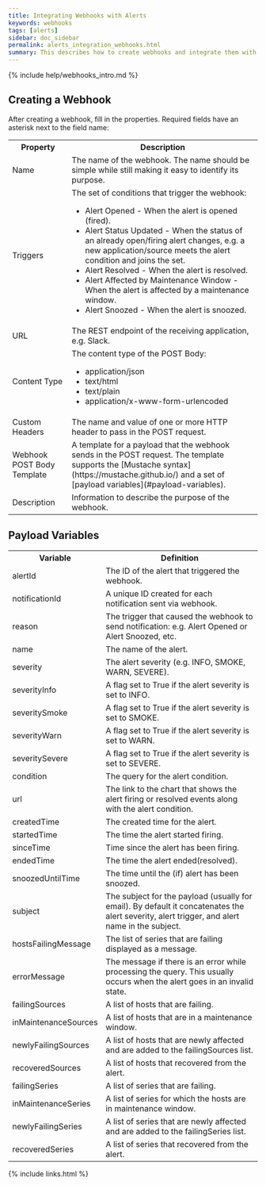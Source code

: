 ```yaml
---
title: Integrating Webhooks with Alerts
keywords: webhooks
tags: [alerts]
sidebar: doc_sidebar
permalink: alerts_integration_webhooks.html
summary: This describes how to create webhooks and integrate them with alerts.
---
```


{% include help/webhooks_intro.md %}

## Creating a Webhook

After creating a webhook, fill in the properties. Required fields have an asterisk next to the field name:
<table>
<tbody>
<tr><th>Property</th><th>Description</th></tr>
<tr>
<td>Name</td>
<td>The name of the webhook. The name should be simple while still making it easy to identify its purpose.</td>
</tr>
<tr>
<td>Triggers</td>
<td>The set of conditions that trigger the webhook:
<ul>
<li>Alert Opened - When the alert is opened (fired).</li>
<li>Alert Status Updated - When the status of an already open/firing alert changes, e.g. a new application/source meets the alert condition and joins the set.</li>
<li>Alert Resolved - When the alert is resolved.</li>
<li>Alert Affected by Maintenance Window - When the alert is affected by a maintenance window.</li>
<li>Alert Snoozed - When the alert is snoozed.</li>
</ul>
</td>
</tr>
<tr>
<td>URL</td>
<td>The REST endpoint of the receiving application, e.g. Slack.</td>
</tr>
<tr>
<td>Content Type</td>
<td>The content type of the POST Body:
<ul>
<li>application/json</li>
<li>text/html</li>
<li>text/plain</li>
<li>application/x-www-form-urlencoded</li>
</ul>
</td>
</tr>
<tr>
<td>Custom Headers</td>
<td>The name and value of one or more HTTP header to pass in the POST request.</td>
</tr>
<tr>
<td>Webhook POST Body Template</td>
<td markdown="span">A template for a payload that the webhook sends in the POST request. The template supports the [Mustache syntax](https://mustache.github.io/) and a set of [payload variables](#payload-variables).</td>
</tr>
<tr>
<td>Description</td>
<td>Information to describe the purpose of the webhook.</td>
</tr>
</tbody>
</table>

## Payload Variables

<table>
<tbody>
<tr><th>Variable</th><th>Definition</th></tr>
<tr>
<td>alertId</td>
<td>The ID of the alert that triggered the webhook.</td>
</tr>
<tr>
<td>notificationId</td>
<td>A unique ID created for each notification sent via webhook.</td>
</tr>
<tr>
<td>reason</td>
<td>The trigger that caused the webhook to send notification: e.g. Alert Opened or Alert Snoozed, etc.</td>
</tr>
<tr>
<td>name</td>
<td>The name of the alert.</td>
</tr>
<tr>
<td>severity</td>
<td>The alert severity (e.g. INFO, SMOKE, WARN, SEVERE).</td>
</tr>
<tr>
<td>severityInfo</td>
<td>A flag set to True if the alert severity is set to INFO.</td>
</tr>
<tr>
<td>severitySmoke</td>
<td>A flag set to True if the alert severity is set to SMOKE.</td>
</tr>
<tr>
<td>severityWarn</td>
<td>A flag set to True if the alert severity is set to WARN.</td>
</tr>
<tr>
<td>severitySevere</td>
<td>A flag set to True if the alert severity is set to SEVERE.</td>
</tr>
<tr>
<td>condition</td>
<td>The query for the alert condition.</td>
</tr>
<tr>
<td>url</td>
<td>The link to the chart that shows the alert firing or resolved events along with the alert condition.</td>
</tr>
<tr>
<td>createdTime</td>
<td>The created time for the alert.</td>
</tr>
<tr>
<td>startedTime</td>
<td>The time the alert started firing.
</td>
</tr>
<tr>
<td>sinceTime</td>
<td>Time since the alert has been firing.</td>
</tr>
<tr>
<td>endedTime</td>
<td>The time the alert ended(resolved).</td>
</tr>
<tr>
<td>snoozedUntilTime</td>
<td>The time until the (if) alert has been snoozed.</td>
</tr>
<tr>
<td>subject</td>
<td>The subject for the payload (usually for email). By default it concatenates the alert severity, alert trigger, and alert name in the subject.</td>
</tr>
<tr>
<td>hostsFailingMessage</td>
<td>The list of series that are failing displayed as a message.</td>
</tr>
<tr>
<td>errorMessage</td>
<td>The message if there is an error while processing the query. This usually occurs when the alert goes in an invalid state.</td>
</tr>
<tr>
<td>failingSources</td>
<td>A list of hosts that are failing.</td>
</tr>
<tr>
<td>inMaintenanceSources</td>
<td>A list of hosts that are in a maintenance window.</td>
</tr>
<tr>
<td>newlyFailingSources</td>
<td>A list of hosts that are newly affected and are added to the failingSources list.</td>
</tr>
<tr>
<td>recoveredSources</td>
<td>A list of hosts that recovered from the alert.</td>
</tr>
<tr>
<td>failingSeries</td>
<td>A list of series that are failing.</td>
</tr>
<tr>
<td>inMaintenanceSeries</td>
<td>A list of series for which the hosts are in maintenance window.</td>
</tr>
<tr>
<td>newlyFailingSeries</td>
<td>A list of series that are newly affected and are added to the failingSeries list.</td>
</tr>
<tr>
<td>recoveredSeries</td>
<td>A list of series that recovered from the alert.</td>
</tr>
</tbody>
</table>

{% include links.html %}
